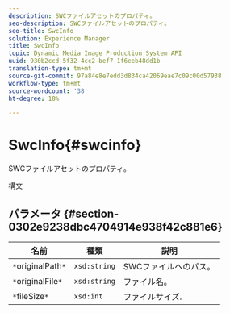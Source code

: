 ```yaml
---
description: SWCファイルアセットのプロパティ。
seo-description: SWCファイルアセットのプロパティ。
seo-title: SwcInfo
solution: Experience Manager
title: SwcInfo
topic: Dynamic Media Image Production System API
uuid: 930b2ccd-5f32-4cc2-bef7-1f6eeb48dd1b
translation-type: tm+mt
source-git-commit: 97a84e8e7edd3d834ca42069eae7c09c00d57938
workflow-type: tm+mt
source-wordcount: '38'
ht-degree: 18%

---
```



# SwcInfo{#swcinfo}

SWCファイルアセットのプロパティ。

構文

## パラメータ {#section-0302e9238dbc4704914e938f42c881e6}

| 名前 | 種類 | 説明 |
|---|---|---|
| `*`originalPath`*` | `xsd:string` | SWCファイルへのパス。 |
| `*`originalFile`*` | `xsd:string` | ファイル名。 |
| `*`fileSize`*` | `xsd:int` | ファイルサイズ. |


